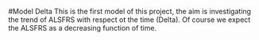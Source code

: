 #Model Delta
This is the first model of this project, the aim is investigating the trend of ALSFRS with respect ot the time (Delta). Of course we expect the ALSFRS as a decreasing function of time.


